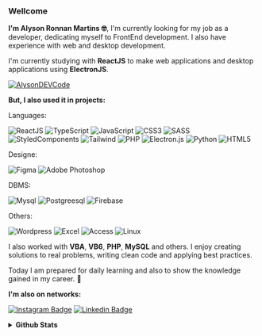 ### Wellcome

**I'm Alyson Ronnan Martins 🤓**, I'm currently looking for my job as a developer, dedicating myself to FrontEnd development.
I also have experience with web and desktop development.

I'm currently studying with **ReactJS** to make web applications and desktop applications using **ElectronJS**.

[![AlysonDEVCode](https://github-readme-stats.vercel.app/api/top-langs/?username=AlysonDEV&hide=html&layout=compact&theme=dracula)](https://github.com/anuraghazra/github-readme-stats)

**But, I also used it in projects:**

Languages:

![ReactJS](https://img.shields.io/badge/React-20232A?style=for-the-badge&logo=react&logoColor=61DAFB)
![TypeScript](https://img.shields.io/badge/TypeScript-007ACC?style=for-the-badge&logo=typescript&logoColor=white)
![JavaScript](https://img.shields.io/badge/JavaScript-F7DF1E?style=for-the-badge&logo=javascript&logoColor=black)
![CSS3](https://img.shields.io/badge/CSS3-1572B6?style=for-the-badge&logo=css3&logoColor=white)
![SASS](https://img.shields.io/badge/Sass-CC6699?style=for-the-badge&logo=sass&logoColor=white)
![StyledComponents](https://img.shields.io/badge/styled--components-DB7093?style=for-the-badge&logo=styled-components&logoColor=white)
![Tailwind](https://img.shields.io/badge/Tailwind_CSS-38B2AC?style=for-the-badge&logo=tailwind-css&logoColor=white)
![PHP](https://img.shields.io/badge/PHP-777BB4?style=for-the-badge&logo=php&logoColor=white)
![Electron.js](https://img.shields.io/badge/Electron-191970?style=for-the-badge&logo=Electron&logoColor=white)
![Python](https://img.shields.io/badge/Python-14354C?style=for-the-badge&logo=python&logoColor=white)
![HTML5](https://img.shields.io/badge/HTML5-E34F26?style=for-the-badge&logo=html5&logoColor=white)

Designe: 

![Figma](https://img.shields.io/badge/figma-%23F24E1E.svg?style=for-the-badge&logo=figma&logoColor=white)
![Adobe Photoshop](https://img.shields.io/badge/adobe%20photoshop-%2331A8FF.svg?style=for-the-badge&logo=adobe%20photoshop&logoColor=white)

DBMS: 

![Mysql](https://img.shields.io/badge/MySQL-00000F?style=for-the-badge&logo=mysql&logoColor=white)
![Postgreesql](https://img.shields.io/badge/PostgreSQL-316192?style=for-the-badge&logo=postgresql&logoColor=white)
![Firebase](https://img.shields.io/badge/Firebase-F29D0C?style=for-the-badge&logo=firebase&logoColor=white)

Others:

![Wordpress](https://img.shields.io/badge/WordPress-006E93?style=for-the-badge&logo=wordpress&logoColor=white)
![Excel](https://img.shields.io/badge/Microsoft_Excel-217346?style=for-the-badge&logo=microsoft-excel&logoColor=white)
![Access](https://img.shields.io/badge/Microsoft_Access-A4373A?style=for-the-badge&logo=microsoft-access&logoColor=white)
![Linux](https://img.shields.io/badge/Linux-E34F26?style=for-the-badge&logo=linux&logoColor=black)

I also worked with **VBA**, **VB6**, **PHP**, **MySQL** and others. I enjoy creating solutions to real problems, writing clean code and applying best practices.

Today I am prepared for daily learning and also to show the knowledge gained in my career. 🖤


**I'm also on networks:**

[![Instagram Badge](https://img.shields.io/badge/-Instagram-3e3e9f?style=flat-square&labelColor=363636&logo=instagram&logoColor=white&link=https://www.instagram.com/alysonronnan/)](https://www.instagram.com/alysonronnan/)
[![Linkedin Badge](https://img.shields.io/badge/-Linkedin-3e3e9f?style=flat-square&labelColor=363636&logo=Linkedin&logoColor=white&link=https://www.linkedin.com/in/alyson-ronnan-martins/)](https://www.linkedin.com/in/alyson-ronnan-martins/) 


<details>
  <summary><b>Github Stats</b></summary>
  
  [![AlysonDEVCode](https://github-readme-stats.vercel.app/api?username=AlysonDEV&theme=dracula)](https://github.com/anuraghazra/github-readme-stats)
  
</details>
<!---
Objetivo: Quero mudar miha vida!
--->
